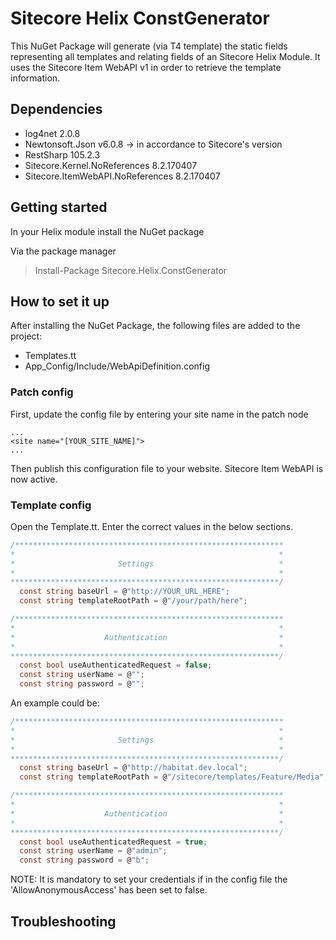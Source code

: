 # Sitecore Helix ConstGenerator

This NuGet Package will generate (via T4 template) the static fields representing all templates and relating fields of an Sitecore Helix Module.
It uses the Sitecore Item WebAPI v1 in order to retrieve the template information.

## Dependencies
* log4net 2.0.8
* Newtonsoft.Json v6.0.8 -> in accordance to Sitecore's version
* RestSharp 105.2.3
* Sitecore.Kernel.NoReferences 8.2.170407
* Sitecore.ItemWebAPI.NoReferences 8.2.170407

## Getting started

In your Helix module install the NuGet package

Via the package manager

> Install-Package Sitecore.Helix.ConstGenerator

## How to set it up

After installing the NuGet Package, the following files are added to the project:
* Templates.tt
* App_Config/Include/WebApiDefinition.config

### Patch config
First, update the config file by entering your site name in the patch node 
```
...
<site name="[YOUR_SITE_NAME]">
...
```

Then publish this configuration file to your website. Sitecore Item WebAPI is now active.

### Template config
Open the Template.tt. Enter the correct values in the below sections.

```C#
/************************************************************
*															*
*						Settings						    *
*															*
************************************************************/
  const string baseUrl = @"http://YOUR_URL_HERE";
  const string templateRootPath = @"/your/path/here";

/************************************************************
*															*
*					 Authentication						    *
*															*
************************************************************/
  const bool useAuthenticatedRequest = false;
  const string userName = @"";
  const string password = @"";
```

An example could be:

```C#
/************************************************************
*															*
*						Settings						    *
*															*
************************************************************/
  const string baseUrl = @"http://habitat.dev.local";
  const string templateRootPath = @"/sitecore/templates/Feature/Media";

/************************************************************
*															*
*					 Authentication						    *
*															*
************************************************************/
  const bool useAuthenticatedRequest = true;
  const string userName = @"admin";
  const string password = @"b";
```

NOTE: It is mandatory to set your credentials if in the config file the 'AllowAnonymousAccess' has been set to false.

## Troubleshooting

